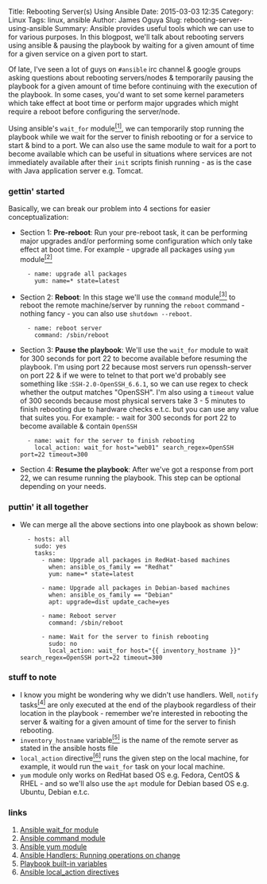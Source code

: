 Title: Rebooting Server(s) Using Ansible
Date: 2015-03-03 12:35
Category: Linux
Tags: linux, ansible
Author: James Oguya
Slug: rebooting-server-using-ansible
Summary: Ansible provides useful tools which we can use to for various purposes.
In this blogpost, we'll talk about rebooting servers using ansible & pausing the
playbook by waiting for a given amount of time for a given service on a given
port to start.

Of late, I've seen a lot of guys on `#ansible` irc channel & google groups
asking questions about rebooting servers/nodes & temporarily pausing the
playbook for a given amount of time before continuing with the execution of the
playbook. In some cases, you'd want to set some kernel parameters which take
effect at boot time or perform major upgrades which might require a reboot
before configuring the server/node.

Using ansible's `wait_for` module[<sup>[1]</sup>](http://docs.ansible.com/wait_for_module.html),
we can temporarily stop running the playbook while we wait for the server to
finish rebooting or for a service to start & bind to a port. We can also use the
same module to wait for a port to become available which can be useful in
situations where services are not immediately available after their `init`
scripts finish running - as is the case with Java application server e.g. Tomcat.

### gettin' started
Basically, we can break our problem into 4 sections for easier conceptualization:


- Section 1: **Pre-reboot**: Run your pre-reboot task, it can be performing major
upgrades and/or performing some configuration which only take effect at boot time.
For example - upgrade all packages using `yum` module[<sup>[2]</sup>](http://docs.ansible.com/yum_module.html)

        - name: upgrade all packages
          yum: name=* state=latest


- Section 2: **Reboot**: In this stage we'll use the `command` module[<sup>[3]</sup>](http://docs.ansible.com/command_module.html)
to reboot the remote machine/server by running the `reboot` command  - nothing
fancy - you can also use `shutdown --reboot`.

        - name: reboot server
          command: /sbin/reboot


- Section 3: **Pause the playbook**: We'll use the `wait_for` module to wait for
300 seconds for port 22 to become available before resuming the playbook. I'm
using port 22 because most servers run openssh-server on port 22 & if we were to
telnet to that port we'd probably see something like :`SSH-2.0-OpenSSH_6.6.1`,
so we can use regex to check whether the output matches "OpenSSH". I'm also
using a `timeout` value of 300 seconds because most physical servers take
3 - 5 minutes to finish rebooting due to hardware checks e.t.c. but you can
use any value that suites you.
For example: - wait for 300 seconds for port 22 to become available & contain
`OpenSSH`

        - name: wait for the server to finish rebooting
          local_action: wait_for host="web01" search_regex=OpenSSH port=22 timeout=300



- Section 4: **Resume the playbook**: After we've got a response from port 22,
we can resume running the playbook. This step can be optional depending on your
needs.


### puttin' it all together
- We can merge all the above sections into one playbook as shown below:

        - hosts: all
          sudo: yes
          tasks:
            - name: Upgrade all packages in RedHat-based machines
              when: ansible_os_family == "Redhat"
              yum: name=* state=latest

            - name: Upgrade all packages in Debian-based machines
              when: ansible_os_family == "Debian"
              apt: upgrade=dist update_cache=yes

            - name: Reboot server
              command: /sbin/reboot

            - name: Wait for the server to finish rebooting
              sudo: no
              local_action: wait_for host="{{ inventory_hostname }}" search_regex=OpenSSH port=22 timeout=300


### stuff to note
- I know you might be wondering why we didn't use handlers. Well, `notify`
tasks[<sup>[4]</sup>](http://docs.ansible.com/playbooks_intro.html#handlers-running-operations-on-change)
are only executed at the end of the playbook regardless of their location in the
playbook - remember we're interested in rebooting the server & waiting for a
given amount of time for the server to finish rebooting.
- `inventory_hostname` variable[<sup>[5]</sup>](http://docs.ansible.com/playbooks_variables.html#magic-variables-and-how-to-access-information-about-other-hosts)
is the name of the remote server as stated in
the ansible hosts file
- `local_action` directive[<sup>[6]</sup>](http://docs.ansible.com/glossary.html#local-action)
runs the given step on the local machine, for example, it would run the
`wait_for` task on your local machine.
- `yum` module only works on RedHat based OS e.g. Fedora, CentOS & RHEL -
and so we'll also use the `apt` module for Debian based OS e.g. Ubuntu, Debian
e.t.c.


### links
1. [Ansible wait_for module](http://docs.ansible.com/wait_for_module.html)
2. [Ansible command module](http://docs.ansible.com/command_module.html)
3. [Ansible yum module](http://docs.ansible.com/yum_module.html)
3. [Ansible Handlers: Running operations on change](http://docs.ansible.com/playbooks_intro.html#handlers-running-operations-on-change)
4. [Playbook built-in variables](http://docs.ansible.com/playbooks_variables.html#magic-variables-and-how-to-access-information-about-other-hosts)
5. [Ansible local_action directives](http://docs.ansible.com/glossary.html#local-action)
